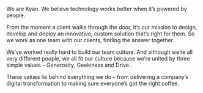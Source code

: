 We are Kyan. We believe technology works better when it’s powered by people.

From the moment a client walks through the door, it’s our mission to design, develop and deploy an 
innovative, custom solution that’s right for them. So we work as one team with our clients, finding 
the answer together.

We’ve worked really hard to build our team culture. And although we’re all very different people,
we all fit our culture because we’re united by three simple values – Generosity, Geekiness and Drive.

These values lie behind everything we do – from delivering a company’s digital transformation to
making sure everyone’s got the right coffee.
